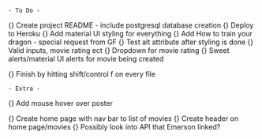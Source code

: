     - To Do - 
{} Create project README
    - include postgresql database creation
{} Deploy to Heroku
{} Add material UI styling for everything
{} Add How to train your dragon - special request from GF
{} Test alt attribute after styling is done
{} Valid inputs, movie rating ect
{} Dropdown for movie rating
{} Sweet alerts/material UI alerts for movie being created

{} Finish by hitting shift/control f on every file

    - Extra - 
{} Add mouse hover over poster

{} Create home page with nav bar to list of movies
{} Create header on home page/movies 
{} Possibly look into API that Emerson linked?